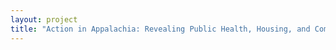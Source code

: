 ```yaml
--- 
layout: project 
title: "Action in Appalachia: Revealing Public Health, Housing, and Community Development records in the UK Libraries Special Collections Research Center" 
---
```



